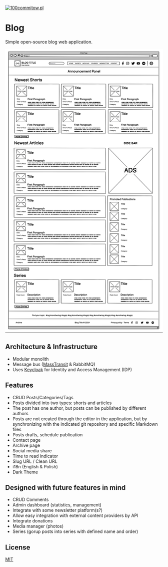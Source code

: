 
[![100commitow.pl](https://img.shields.io/badge/Participant-100commitow.pl-000000)](http://100commitow.pl)



# Blog

Simple open-source blog web application.

![Blog home page](docs/images/home.png?raw=true)

## Architecture & Infrastructure

- Modular monolith
- Message bus ([MassTransit](https://github.com/MassTransit/MassTransit) & RabbitMQ)
- Uses [Keycloak](https://github.com/keycloak/keycloak) for Identity and Access Management (IDP)


## Features

- CRUD Posts/Categories/Tags
- Posts divided into two types: shorts and articles
- The post has one author, but posts can be published by different authors
- Posts are not created through the editor in the application, but by synchronizing with the indicated git repository and specific Markdown files
- Posts drafts, schedule publication
- Contact page
- Archive page
- Social media share 
- Time to read indicator
- Slug URL / Clean URL
- i18n (English & Polish)
- Dark Theme

## Designed with future features in mind

- CRUD Comments
- Admin dashboard (statistics, management)
- Integrate with some newsletter platform(s?)
- Allow easy integration with external content providers by API
- Integrate donations
- Media manager (photos)
- Series (gorup posts into series with defined name and order)

## License

[MIT](https://choosealicense.com/licenses/mit/)


